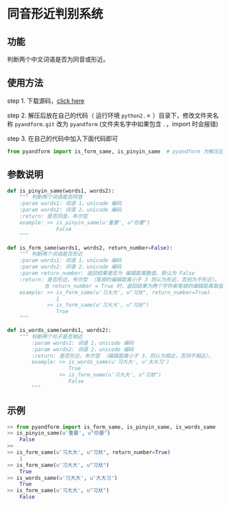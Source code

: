 # 同音形近判别系统

## 功能
判断两个中文词语是否为同音或形近。


## 使用方法
step 1. 下载源码，[click here](https://github.com/sinsa110/pyAndForm_v1/archive/master.zip)

step 2. 解压后放在自己的代码（ 运行环境 `python2.＊` ）目录下，修改文件夹名称 `pyandform.git` 改为 `pyandform` (文件夹名字中如果包含 `.`，import 时会报错)

step 3. 在自己的代码中加入下面代码即可

``` python
from pyandform import is_form_same, is_pinyin_same  # pyandform 为解压后的文件夹名

```

## 参数说明

``` python
def is_pinyin_same(words1, words2):
    """ 判断两个词语是否同音
    :param words1: 词语 1，unicode 编码
    :param words2: 词语 2，unicode 编码
    :return: 是否同音，布尔型
    example: >> is_pinyin_same(u'重要', u"你要")
                False
    """
```

```python
def is_form_same(words1, words2, return_number=False):
    """ 判断两个词语是否形近
    :param words1: 词语 1，unicode 编码
    :param words2: 词语 2，unicode 编码
    :param return_number: 返回结果是否为 编辑距离数值，默认为 False
    :return: 是否形近，布尔型 （笔顺的编辑距离小于 3 则认为形近，否则为不形近）。
            当 return_number = True 时，返回结果为两个字符串笔顺的编辑距离取值，int 型
    example: >> is_form_same(u'习大大', u"习夶", return_number=True)
                1
             >> is_form_same(u'习大大', u"习夶")
                True
    """
```

```python
def is_words_same(words1, words2):
    """ 判断两个句子是否相近
        :param words1: 词语 1，unicode 编码
        :param words2: 词语 2，unicode 编码
        :return: 是否形近，布尔型 （编辑距离小于 3，则认为相近，否则不相近）。
        example: >> is_words_same(u'习大大', u'大大习')
                    True
                 >> is_form_same(u'习大大', u"习夶")
                    False
        """
```

## 示例

``` python
>> from pyandform import is_form_same, is_pinyin_same, is_words_same  
>> is_pinyin_same(u'重要', u"你要")
    False
>>
>> is_form_same(u'习大大', u"习夶", return_number=True)
    1
>> is_form_same(u'习大大', u"习夶")
    True
>> is_words_same(u'习大大', u'大大习')
    True
>> is_form_same(u'习大大', u"习夶")
    False
```